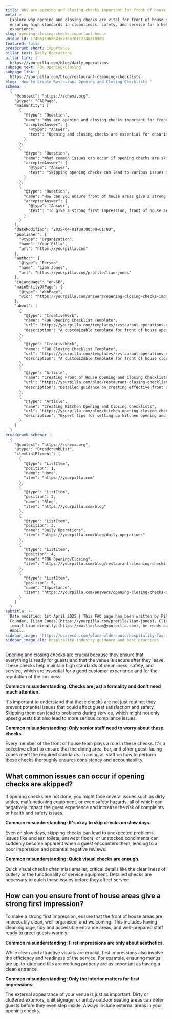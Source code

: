 ```yaml
---
title: Why are opening and closing checks important for front of house staff?
meta: >
  Explore why opening and closing checks are vital for front of house staff,
  ensuring high standards in cleanliness, safety, and service for a better guest
  experience.
slug: opening-closing-checks-important-house
unique id: 1746611300643x918670112148310900
featured: false
breadcrumb short: Importance
pillar text: Daily Operations
pillar link: |
  https://yourpilla.com/blog/daily-operations
subpage text: FOH Opening/Closing
subpage link: |
  https://yourpilla.com/blog/restaurant-cleaning-checklists
blog: 'How to Create Restaurant Opening and Closing Checklists '
schema: |
  {
    "@context": "https://schema.org",
    "@type": "FAQPage",
    "mainEntity": [
      {
        "@type": "Question",
        "name": "Why are opening and closing checks important for front of house staff?",
        "acceptedAnswer": {
          "@type": "Answer",
          "text": "Opening and closing checks are essential for ensuring everything is ready for guests and that the venue is secure after they leave. These checks help maintain high standards of cleanliness, safety, and service, which are vital for a good customer experience and for the business's reputation. All staff members, not just senior ones, should be trained and involved in these checks to ensure consistency and accountability."
        }
      },
      {
        "@type": "Question",
        "name": "What common issues can occur if opening checks are skipped?",
        "acceptedAnswer": {
          "@type": "Answer",
          "text": "Skipping opening checks can lead to various issues such as dirty tables, malfunctioning equipment, and safety hazards, all of which can negatively impact the guest experience and increase the risk of complaints or health and safety issues. Even on slow days, it's important not to skip these checks as unexpected problems such as unclean toilets or unswept floors can suddenly become evident and impair guest impressions."
        }
      },
      {
        "@type": "Question",
        "name": "How can you ensure front of house areas give a strong first impression?",
        "acceptedAnswer": {
          "@type": "Answer",
          "text": "To give a strong first impression, front of house areas should be impeccably clean, well-organised, and welcoming. This includes clean signage, tidy and accessible entrance areas, and well-prepared staff ready to greet guests. Additionally, consider the external appearance of your venue, including unlit signage or untidy outdoor seating areas, to ensure they do not deter guests."
        }
      }
    ],
    "dateModified": "2025-04-01T09:00:00+01:00",
    "publisher": {
      "@type": "Organization",
      "name": "Your Pilla",
      "url": "https://yourpilla.com"
    },
    "author": {
      "@type": "Person",
      "name": "Liam Jones",
      "url": "https://yourpilla.com/profile/liam-jones"
    },
    "inLanguage": "en-GB",
    "mainEntityOfPage": {
      "@type": "WebPage",
      "@id": "https://yourpilla.com/answers/opening-closing-checks-important-house"
    },
    "about": [
      {
        "@type": "CreativeWork",
        "name": "FOH Opening Checklist Template",
        "url": "https://yourpilla.com/templates/restaurant-operations-opening-checklist",
        "description": "A customizable template for front of house opening checks to ensure readiness and compliance."
      },
      {
        "@type": "CreativeWork",
        "name": "FOH Closing Checklist Template",
        "url": "https://yourpilla.com/templates/restaurant-operations-closing-checklist",
        "description": "A customizable template for front of house closing checks to secure and prepare the venue after service."
      },
      {
        "@type": "Article",
        "name": "Creating Front of House Opening and Closing Checklists",
        "url": "https://yourpilla.com/blog/restaurant-closing-checklist",
        "description": "Detailed guidance on creating effective front of house opening and closing procedures."
      },
      {
        "@type": "Article",
        "name": "Creating Kitchen Opening and Closing Checklists",
        "url": "https://yourpilla.com/blog/kitchen-opening-closing-checklists",
        "description": "Expert tips for setting up kitchen opening and closing checks for optimal operations."
      }
    ]
  }
breadcrumb_schema: |
  {
    "@context": "https://schema.org",
    "@type": "BreadcrumbList",
    "itemListElement": [
      {
        "@type": "ListItem",
        "position": 1,
        "name": "Home",
        "item": "https://yourpilla.com"
      },
      {
        "@type": "ListItem",
        "position": 2,
        "name": "Blog",
        "item": "https://yourpilla.com/blog"
      },
      {
        "@type": "ListItem",
        "position": 3,
        "name": "Daily Operations",
        "item": "https://yourpilla.com/blog/daily-operations"
      },
      {
        "@type": "ListItem",
        "position": 4,
        "name": "FOH Opening/Closing",
        "item": "https://yourpilla.com/blog/restaurant-cleaning-checklists"
      },
      {
        "@type": "ListItem",
        "position": 5,
        "name": "Importance",
        "item": "https://yourpilla.com/answers/opening-closing-checks-important-house"
      }
    ]
  }
subtitle: >-
  Date modified: 1st April 2025 | This FAQ page has been written by Pilla
  Founder, [Liam Jones](https://yourpilla.com/profile/liam-jones). Click to
  [email Liam directly](https://mailto:liam@yourpilla.com), he reads every
  email.
sidebar_image: 'https://ucarecdn.com/placeholder-uuid/hospitality-faq-image.jpg'
sidebar_image_alt: Hospitality industry guidance and best practices
---
```

Opening and closing checks are crucial because they ensure that everything is ready for guests and that the venue is secure after they leave. These checks help maintain high standards of cleanliness, safety, and service, which are essential for a good customer experience and for the reputation of the business.

**Common misunderstanding: Checks are just a formality and don't need much attention.**

It's important to understand that these checks are not just routine; they prevent potential issues that could affect guest satisfaction and safety. Skipping them can lead to problems during service, which might not only upset guests but also lead to more serious compliance issues.

**Common misunderstanding: Only senior staff need to worry about these checks.**

Every member of the front of house team plays a role in these checks. It's a collective effort to ensure that the dining area, bar, and other guest-facing zones meet the required standards. Training all staff on how to perform these checks thoroughly ensures consistency and accountability.

## What common issues can occur if opening checks are skipped?

If opening checks are not done, you might face several issues such as dirty tables, malfunctioning equipment, or even safety hazards, all of which can negatively impact the guest experience and increase the risk of complaints or health and safety issues.

**Common misunderstanding: It's okay to skip checks on slow days.**

Even on slow days, skipping checks can lead to unexpected problems. Issues like unclean toilets, unswept floors, or unstocked condiments can suddenly become apparent when a guest encounters them, leading to a poor impression and potential negative reviews.

**Common misunderstanding: Quick visual checks are enough.**

Quick visual checks often miss smaller, critical details like the cleanliness of cutlery or the functionality of service equipment. Detailed checks are necessary to catch these issues before they affect service.

## How can you ensure front of house areas give a strong first impression?

To make a strong first impression, ensure that the front of house areas are impeccably clean, well-organised, and welcoming. This includes having clean signage, tidy and accessible entrance areas, and well-prepared staff ready to greet guests warmly.

**Common misunderstanding: First impressions are only about aesthetics.**

While clean and attractive visuals are crucial, first impressions also involve the efficiency and readiness of the service. For example, ensuring menus are up-to-date and tills are working properly are as important as having a clean entrance.

**Common misunderstanding: Only the interior matters for first impressions.**

The external appearance of your venue is just as important. Dirty or cluttered exteriors, unlit signage, or untidy outdoor seating areas can deter guests before they even step inside. Always include external areas in your opening checks.
